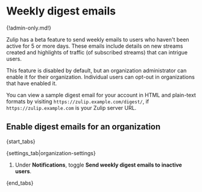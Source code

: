 # Weekly digest emails

{!admin-only.md!}

Zulip has a beta feature to send weekly emails to users who haven't
been active for 5 or more days.  These emails include details on new
streams created and highlights of traffic (of subscribed streams) that
can intrigue users.

This feature is disabled by default, but an organization administrator
can enable it for their organization.  Individual users can opt-out in
organizations that have enabled it.

You can view a sample digest email for your account in HTML and
plain-text formats by visiting `https://zulip.example.com/digest/`,
if `https://zulip.example.com` is your Zulip server URL.

## Enable digest emails for an organization

{start_tabs}

{settings_tab|organization-settings}

1. Under **Notifications**, toggle
   **Send weekly digest emails to inactive users**.

{end_tabs}
